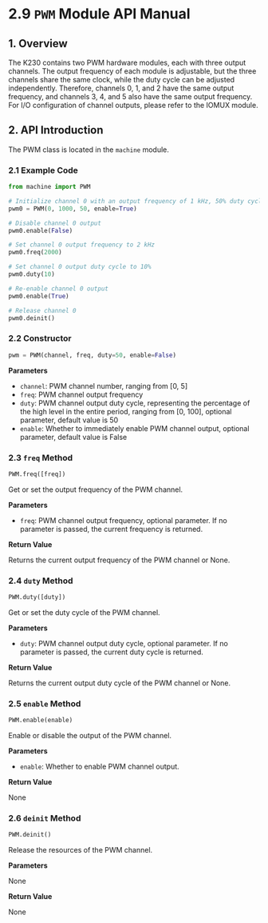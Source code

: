 # 2.9 `PWM` Module API Manual

## 1. Overview

The K230 contains two PWM hardware modules, each with three output channels. The output frequency of each module is adjustable, but the three channels share the same clock, while the duty cycle can be adjusted independently. Therefore, channels 0, 1, and 2 have the same output frequency, and channels 3, 4, and 5 also have the same output frequency. For I/O configuration of channel outputs, please refer to the IOMUX module.

## 2. API Introduction

The PWM class is located in the `machine` module.

### 2.1 Example Code

```python
from machine import PWM

# Initialize channel 0 with an output frequency of 1 kHz, 50% duty cycle, and enable output
pwm0 = PWM(0, 1000, 50, enable=True)

# Disable channel 0 output
pwm0.enable(False)

# Set channel 0 output frequency to 2 kHz
pwm0.freq(2000)

# Set channel 0 output duty cycle to 10%
pwm0.duty(10)

# Re-enable channel 0 output
pwm0.enable(True)

# Release channel 0
pwm0.deinit()
```

### 2.2 Constructor

```python
pwm = PWM(channel, freq, duty=50, enable=False)
```

**Parameters**

- `channel`: PWM channel number, ranging from [0, 5]
- `freq`: PWM channel output frequency
- `duty`: PWM channel output duty cycle, representing the percentage of the high level in the entire period, ranging from [0, 100], optional parameter, default value is 50
- `enable`: Whether to immediately enable PWM channel output, optional parameter, default value is False

### 2.3 `freq` Method

```python
PWM.freq([freq])
```

Get or set the output frequency of the PWM channel.

**Parameters**

- `freq`: PWM channel output frequency, optional parameter. If no parameter is passed, the current frequency is returned.

**Return Value**

Returns the current output frequency of the PWM channel or None.

### 2.4 `duty` Method

```python
PWM.duty([duty])
```

Get or set the duty cycle of the PWM channel.

**Parameters**

- `duty`: PWM channel output duty cycle, optional parameter. If no parameter is passed, the current duty cycle is returned.

**Return Value**

Returns the current output duty cycle of the PWM channel or None.

### 2.5 `enable` Method

```python
PWM.enable(enable)
```

Enable or disable the output of the PWM channel.

**Parameters**

- `enable`: Whether to enable PWM channel output.

**Return Value**

None

### 2.6 `deinit` Method

```python
PWM.deinit()
```

Release the resources of the PWM channel.

**Parameters**

None

**Return Value**

None
